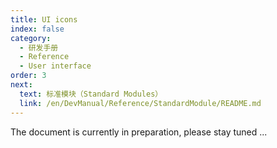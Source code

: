 ```yaml
---
title: UI icons
index: false
category:
  - 研发手册
  - Reference
  - User interface
order: 3
next:
  text: 标准模块（Standard Modules）
  link: /en/DevManual/Reference/StandardModule/README.md
---
```


The document is currently in preparation, please stay tuned ...
